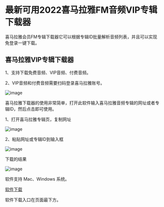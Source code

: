 # 最新可用2022喜马拉雅FM音频VIP专辑下载器

喜马拉雅会员FM专辑下载器它可以根据专辑ID批量解析音频列表，并且可以实现免登录一键下载。

## 喜马拉雅VIP专辑下载器

1、支持下载免费音频、VIP音频、付费音频。

2、VIP音频和付费音频需要扫码登录喜马拉雅账号。

![image](https://user-images.githubusercontent.com/28686832/177000541-e601f618-31bb-4e40-9f9c-e3877f76c5d9.png)

喜马拉雅下载器的使用非常简单，打开此软件输入喜马拉雅音频专辑的网址或者专辑ID，然后点击即可使用。

1、打开喜马拉雅专辑页，复制网址

![image](https://user-images.githubusercontent.com/28686832/177000556-865f5618-0ed3-4ff8-bf44-a378926fa9f1.png)


2、粘贴网址或专辑ID到输入框

![image](https://user-images.githubusercontent.com/28686832/177000558-5a4168e8-9951-4378-9465-bb1de0c2bcd7.png)


下载的结果

![image](https://user-images.githubusercontent.com/28686832/177000562-42576187-59c7-45b6-8f38-d4e5df814235.png)


软件支持 Mac、Windows 系统。

[软件下载](https://software.jscs.top/archives/%E6%9C%80%E6%96%B0%E5%8F%AF%E7%94%A82022%E5%96%9C%E9%A9%AC%E6%8B%89%E9%9B%85fm%E9%9F%B3%E9%A2%91vip%E4%B8%93%E8%BE%91%E4%B8%8B%E8%BD%BD%E5%99%A8)

软件下载入口在页面最下方。
